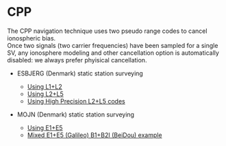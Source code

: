 CPP
===

The CPP navigation technique uses two pseudo range codes to cancel ionospheric bias.  
Once two signals (two carrier frequencies) have been sampled for a single SV, any ionosphere modeling
and other cancellation option is automatically disabled: we always prefer phyisical cancellation.

- ESBJERG (Denmark) static station surveying
  - [Using L1+L2](./esbjerg-l1l2.sh)
  - [Using L2+L5](./esbjerg-l2l5.sh)
  - [Using High Precision L2+L5 codes](./esbjerg-l2w.sh)

- MOJN (Denmark) static station surveying
  - [Using E1+E5](./mojn-e1e5.sh)
  - [Mixed E1+E5 (Galileo) B1+B2I (BeiDou) example](./mojn-gal-bds.sh)
